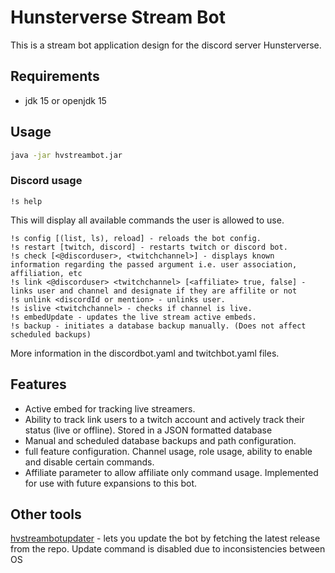 # Hunsterverse Stream Bot

This is a stream bot application design for the discord server Hunsterverse.


## Requirements
- jdk 15 or openjdk 15 


## Usage

```bash
java -jar hvstreambot.jar
```
### Discord usage

```
!s help
```
This will display all available commands the user is allowed to use.

```
!s config [(list, ls), reload] - reloads the bot config.
!s restart [twitch, discord] - restarts twitch or discord bot.
!s check [<@discorduser>, <twitchchannel>] - displays known information regarding the passed argument i.e. user association, affiliation, etc
!s link <@discorduser> <twitchchannel> [<affiliate> true, false] - links user and channel and designate if they are affilite or not
!s unlink <discordId or mention> - unlinks user.
!s islive <twitchchannel> - checks if channel is live.
!s embedUpdate - updates the live stream active embeds.
!s backup - initiates a database backup manually. (Does not affect scheduled backups)
```

More information in the discordbot.yaml and twitchbot.yaml files.

## Features

- Active embed for tracking live streamers.
- Ability to track link users to a twitch account and actively track their status (live or offline). Stored in a JSON formatted database
- Manual and scheduled database backups and path configuration.
- full feature configuration. Channel usage, role usage, ability to enable and disable certain commands. 
- Affiliate parameter to allow affiliate only command usage. Implemented for use with future expansions to this bot.
## Other tools

[hvstreambotupdater](https://github.com/EclipseKnight/hvstreambotupdater) - lets you update the bot by fetching the latest release from the repo. Update command is disabled due to inconsistencies between OS
